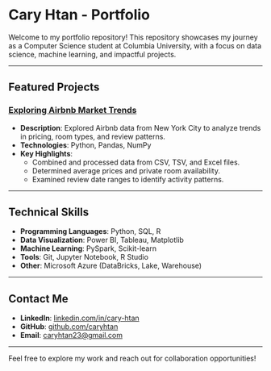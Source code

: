 # Cary Htan - Portfolio

Welcome to my portfolio repository! This repository showcases my journey as a Computer Science student at Columbia University, with a focus on data science, machine learning, and impactful projects.

---

## Featured Projects

### [Exploring Airbnb Market Trends](https://github.com/caryhtan/Exploring-Airbnb-Market-Trends)
- **Description**: Explored Airbnb data from New York City to analyze trends in pricing, room types, and review patterns.
- **Technologies**: Python, Pandas, NumPy
- **Key Highlights**:
  - Combined and processed data from CSV, TSV, and Excel files.
  - Determined average prices and private room availability.
  - Examined review date ranges to identify activity patterns.

---

## Technical Skills
- **Programming Languages**: Python, SQL, R
- **Data Visualization**: Power BI, Tableau, Matplotlib
- **Machine Learning**: PySpark, Scikit-learn
- **Tools**: Git, Jupyter Notebook, R Studio
- **Other**: Microsoft Azure (DataBricks, Lake, Warehouse)

---

## Contact Me
- **LinkedIn**: [linkedin.com/in/cary-htan](https://linkedin.com/in/cary-htan-41354a273)
- **GitHub**: [github.com/caryhtan](https://github.com/caryhtan)
- **Email**: [caryhtan23@gmail.com](mailto:caryhtan23@gmail.com)

---

Feel free to explore my work and reach out for collaboration opportunities!
